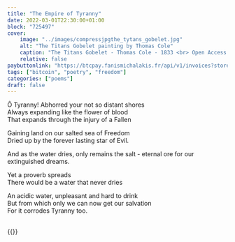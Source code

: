 ```yaml
---
title: "The Empire of Tyranny"
date: 2022-03-01T22:30:00+01:00
block: "725497"
cover:
    image: "../images/compressjpgthe_tytans_gobelet.jpg"
    alt: "The Titans Gobelet painting by Thomas Cole"
    caption: "The Titans Gobelet - Thomas Cole - 1833 <br> Open Access - Gift of Samuel P. Avery Jr. to the MET Museum."
    relative: false
paybuttonlink: "https://btcpay.fanismichalakis.fr/api/v1/invoices?storeId=EqjDottuNfgWVwvJPnmMGTdHnqhFJeadqyQ9WiTaqok1&orderId=empire-of-tyranny1&checkoutDesc=Value+for+Value%3A+Give+as+much+as+it+is+worth+to+you.&currency=BTC"
tags: ["bitcoin", "poetry", "freedom"]
categories: ["poems"]
draft: false
---
```


Ô Tyranny! Abhorred your not so distant shores\
Always expanding like the flower of blood\
That expands through the injury of a Fallen

Gaining land on our salted sea of Freedom\
Dried up by the forever lasting star of Evil.

And as the water dries, only remains the salt - eternal ore for our extinguished dreams.

Yet a proverb spreads\
There would be a water that never dries

An acidic water, unpleasant and hard to drink\
But from which only we can now get our salvation\
For it corrodes Tyranny too.

\
{{<paybutton text=" 💧🔫 Pour some Water " color="#DA4167">}}
